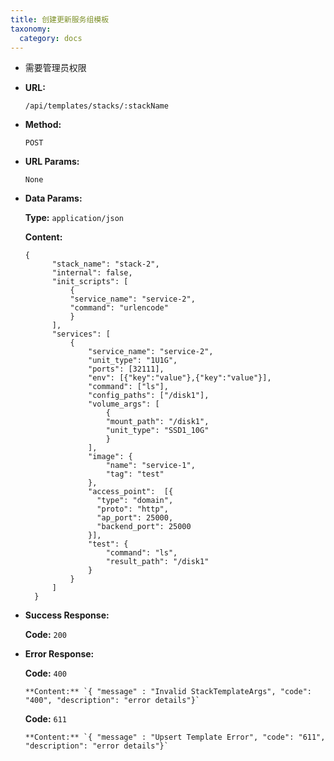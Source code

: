 ```yaml
---
title: 创建更新服务组模板
taxonomy:
  category: docs
---
```


- 需要管理员权限

- **URL:**

  `/api/templates/stacks/:stackName`

- **Method:**

  `POST`

- **URL Params:**

  `None`

- **Data Params:**

  **Type:** `application/json`

  **Content:**

  ```
  {
        "stack_name": "stack-2",
        "internal": false,
        "init_scripts": [
            {
            "service_name": "service-2",
            "command": "urlencode"
            }
        ],
        "services": [
            {
                "service_name": "service-2",
                "unit_type": "1U1G",
                "ports": [32111],
                "env": [{"key":"value"},{"key":"value"}],
                "command": ["ls"],
                "config_paths": ["/disk1"],
                "volume_args": [
                    {
                    "mount_path": "/disk1",
                    "unit_type": "SSD1_10G"
                    }
                ],
                "image": {
                    "name": "service-1",
                    "tag": "test"
                },
                "access_point":  [{
                  "type": "domain",
                  "proto": "http",
                  "ap_port": 25000,
                  "backend_port": 25000
                }],
                "test": {
                    "command": "ls",
                    "result_path": "/disk1"
                }
            }
        ]
    }
  ```

- **Success Response:**

  **Code:** `200`

- **Error Response:**

  **Code:** `400`

  ```
  **Content:** `{ "message" : "Invalid StackTemplateArgs", "code": "400", "description": "error details"}`
  ```

  **Code:** `611`

  ```
  **Content:** `{ "message" : "Upsert Template Error", "code": "611", "description": "error details"}`
  ```
